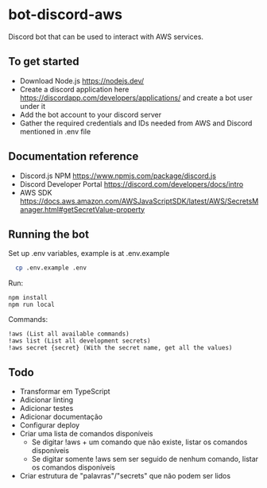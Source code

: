 # bot-discord-aws

Discord bot that can be used to interact with AWS services.

## To get started
* Download Node.js https://nodejs.dev/
* Create a discord application here https://discordapp.com/developers/applications/ and create a bot user under it
* Add the bot account to your discord server
* Gather the required credentials and IDs needed from AWS and Discord mentioned in .env file

## Documentation reference
* Discord.js NPM https://www.npmjs.com/package/discord.js
* Discord Developer Portal https://discord.com/developers/docs/intro
* AWS SDK https://docs.aws.amazon.com/AWSJavaScriptSDK/latest/AWS/SecretsManager.html#getSecretValue-property

## Running the bot

Set up .env variables, example is at .env.example
```sh
  cp .env.example .env
```

Run:
```
npm install
npm run local
```
Commands:
```
!aws (List all available commands)
!aws list (List all development secrets)
!aws secret {secret} (With the secret name, get all the values)
```

## Todo

* Transformar em TypeScript
* Adicionar linting
* Adicionar testes
* Adicionar documentação
* Configurar deploy
* Criar uma lista de comandos disponíveis
  * Se digitar !aws + um comando que não existe, listar os comandos disponíveis
  * Se digitar somente !aws sem ser seguido de nenhum comando, listar os comandos disponíveis
* Criar estrutura de "palavras"/"secrets" que não podem ser lidos